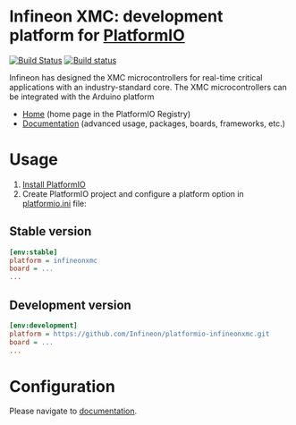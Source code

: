 # Infineon XMC: development platform for [PlatformIO](https://platformio.org)
[![Build Status](https://travis-ci.org/Infineon/platformio-infineonxmc.svg?branch=master)](https://travis-ci.org/Infineon/platformio-infineonxmc)
[![Build status](https://ci.appveyor.com/api/projects/status/wfs5ekp9tcntmdw5?svg=true)](https://ci.appveyor.com/project/sherylll/platformio-infineonxmc)

Infineon has designed the XMC microcontrollers for real-time critical applications with an industry-standard core. The XMC microcontrollers can be integrated with the Arduino platform

* [Home](https://registry.platformio.org/platforms/platformio/infineonxmc) (home page in the PlatformIO Registry)
* [Documentation](https://docs.platformio.org/page/platforms/infineonxmc.html) (advanced usage, packages, boards, frameworks, etc.)

# Usage

1. [Install PlatformIO](http://platformio.org)
2. Create PlatformIO project and configure a platform option in [platformio.ini](https://docs.platformio.org/page/projectconf.html) file:

## Stable version

```ini
[env:stable]
platform = infineonxmc
board = ...
...
```

## Development version

```ini
[env:development]
platform = https://github.com/Infineon/platformio-infineonxmc.git
board = ...
...
```

# Configuration

Please navigate to [documentation](https://docs.platformio.org/page/platforms/infineonxmc.html).
